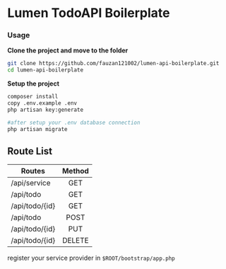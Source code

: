 # Lumen TodoAPI Boilerplate

### Usage

**Clone the project and move to the folder**
```bash
git clone https://github.com/fauzan121002/lumen-api-boilerplate.git
cd lumen-api-boilerplate
```

**Setup the project**
```bash
composer install
copy .env.example .env
php artisan key:generate

#after setup your .env database connection
php artisan migrate
```

## Route List

| Routes        | Method        |
| ------------- |:-------------:|
| /api/service  | GET           |
| /api/todo     | GET           |
| /api/todo/{id}| GET           |
| /api/todo     | POST          |
| /api/todo/{id}| PUT           |
| /api/todo/{id}| DELETE        |


register your service provider in `$ROOT/bootstrap/app.php`

